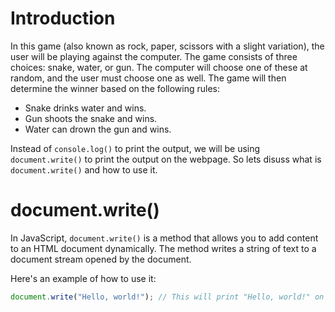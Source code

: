 # Introduction
In this game (also known as rock, paper, scissors with a slight variation), the user will be playing against the computer. The game consists of three choices: snake, water, or gun. The computer will choose one of these at random, and the user must choose one as well. The game will then determine the winner based on the following rules:

* Snake drinks water and wins.
* Gun shoots the snake and wins.
* Water can drown the gun and wins.

Instead of `console.log()` to print the output, we will be using `document.write()` to print the output on the webpage. So lets disuss what is `document.write()` and how to use it.

# document.write()
In JavaScript, `document.write()` is a method that allows you to add content to an HTML document dynamically. The method writes a string of text to a document stream opened by the document.

Here's an example of how to use it:
```js
document.write("Hello, world!"); // This will print "Hello, world!" on the webpage
```